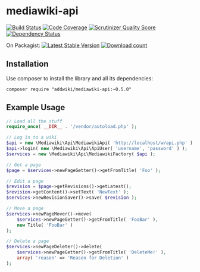 mediawiki-api
==================
[![Build Status](https://travis-ci.org/addwiki/mediawiki-api.png?branch=master)](https://travis-ci.org/addwiki/mediawiki-api)
[![Code Coverage](https://scrutinizer-ci.com/g/addwiki/mediawiki-api/badges/coverage.png?s=5bce1c1f0939d278ac715c7846b679a61401b1de)](https://scrutinizer-ci.com/g/addwiki/mediawiki-api/)
[![Scrutinizer Quality Score](https://scrutinizer-ci.com/g/addwiki/mediawiki-api/badges/quality-score.png?s=4182ebaf18fb0b22af9bc3e7941fd4e3524c932e)](https://scrutinizer-ci.com/g/addwiki/mediawiki-api/)
[![Dependency Status](https://www.versioneye.com/user/projects/54b92f798d55087422000030/badge.svg?style=flat)](https://www.versioneye.com/user/projects/54b92f798d55087422000030)

On Packagist:
[![Latest Stable Version](https://poser.pugx.org/addwiki/mediawiki-api/version.png)](https://packagist.org/packages/addwiki/mediawiki-api)
[![Download count](https://poser.pugx.org/addwiki/mediawiki-api/d/total.png)](https://packagist.org/packages/addwiki/mediawiki-api)

## Installation

Use composer to install the library and all its dependencies:

    composer require "addwiki/mediawiki-api:~0.5.0"

## Example Usage

```php
// Load all the stuff
require_once( __DIR__ . '/vendor/autoload.php' );

// Log in to a wiki
$api = new \Mediawiki\Api\MediawikiApi( 'http://localhost/w/api.php' );
$api->login( new \Mediawiki\Api\ApiUser( 'username', 'password' ) );
$services = new \Mediawiki\Api\MediawikiFactory( $api );

// Get a page
$page = $services->newPageGetter()->getFromTitle( 'Foo' );

// Edit a page
$revision = $page->getRevisions()->getLatest();
$revision->getContent()->setText( 'NewText' );
$services->newRevisionSaver()->save( $revision );

// Move a page
$services->newPageMover()->move(
	$services->newPageGetter()->getFromTitle( 'FooBar' ),
	new Title( 'FooBar' )
);

// Delete a page
$services->newPageDeleter()->delete(
	$services->newPageGetter()->getFromTitle( 'DeleteMe!' ),
	array( 'reason' => 'Reason for Deletion' )
);
```
